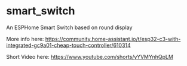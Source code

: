 # smart_switch
An ESPHome Smart Switch based on round display

More info here:
https://community.home-assistant.io/t/esp32-c3-with-integrated-gc9a01-cheap-touch-controller/610314

Short Video here:
https://www.youtube.com/shorts/yYVMYnhQpLM
